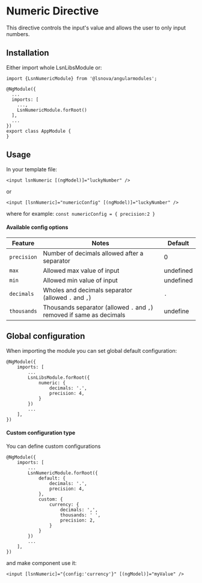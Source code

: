 # Numeric Directive

This directive controls the input's value and allows the user to only input numbers.

## Installation
Either import whole LsnLibsModule or: 
```
import {LsnNumericModule} from '@lsnova/angularmodules';

@NgModule({
  ...
  imports: [
    ...,
    LsnNumericModule.forRoot()
  ],
  ...
})
export class AppModule {
}
```

## Usage
In your template file:

`<input lsnNumeric [(ngModel)]="luckyNumber" />`

or

`<input [lsnNumeric]="numericConfig" [(ngModel)]="luckyNumber" />`

where for example: `const numericConfig = { precision:2 }`

#### Available config options

| Feature          | Notes                                                                  | Default      |
|------------------|------------------------------------------------------------------------|--------------|
| `precision`      | Number of decimals allowed after a separator                           |   0          |
| `max`            | Allowed max value of input                                             |   undefined  |
| `min`            | Allowed min value of input                                             |   undefined  |
| `decimals`       | Wholes and decimals separator (allowed `.` and `,`)                    |   `.`        |
| `thousands`      | Thousands separator (allowed `.` and `,`) removed if same as decimals  |   undefine   |

## Global configuration
When importing the module you can set global default configuration:
```
@NgModule({
    imports: [
        ...
        LsnLibsModule.forRoot({
            numeric: {
                decimals: '.',
                precision: 4,
            }
        })
        ...
    ],
})
```

#### Custom configuration type
You can define custom configurations
```
@NgModule({
    imports: [
        ...
        LsnNumericModule.forRoot({
            default: {
                decimals: '.',
                precision: 4,
            },
            custom: {
                currency: {
                    decimals: ',',
                    thousands: ' ',
                    precision: 2,
                }
            }
        })
        ...
    ],
})
```

and make component use it:

`<input [lsnNumeric]="{config:'currency'}" [(ngModel)]="myValue" /> `
